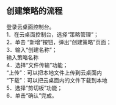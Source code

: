 ## 创建策略的流程
登录云桌面控制台。<br>
1．在云桌面控制台，选择“策略管理”；<br>
2．单击 “新增”按钮，弹出“创建策略”页面；<br>
3．输入“创建名称”；<br>
输入策略名称<br>
4．选择“文件传输”功能；<br>
“上传”：可以把本地文件上传到云桌面内<br>
“下载”：可以把云桌面内的文件下载到本地<br>
5．选择“剪切板”功能；<br>
6．单击“确认”完成。<br>
